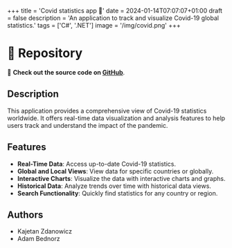 +++
title = 'Covid statistics app 🦠'
date = 2024-01-14T07:07:07+01:00
draft = false
description = 'An application to track and visualize Covid-19 global statistics.'
tags = ['C#', '.NET']
image = '/img/covid.png'
+++


# 🚀 Repository

🔗 **Check out the source code on [GitHub](https://github.com/kajtuszd/Covid-statistics-app)**.

## Description

This application provides a comprehensive view of Covid-19 statistics worldwide. It offers real-time data visualization and analysis features to help users track and understand the impact of the pandemic.

## Features

- **Real-Time Data**: Access up-to-date Covid-19 statistics.
- **Global and Local Views**: View data for specific countries or globally.
- **Interactive Charts**: Visualize the data with interactive charts and graphs.
- **Historical Data**: Analyze trends over time with historical data views.
- **Search Functionality**: Quickly find statistics for any country or region.


## Authors

- Kajetan Zdanowicz
- Adam Bednorz
